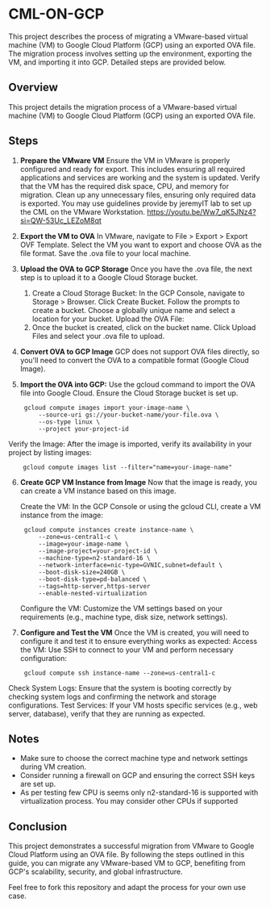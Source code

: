 # CML-ON-GCP
This project describes the process of migrating a VMware-based virtual machine (VM) to Google Cloud Platform (GCP) using an exported OVA file. The migration process involves setting up the environment, exporting the VM, and importing it into GCP. Detailed steps are provided below.

## Overview
This project details the migration process of a VMware-based virtual machine (VM) to Google Cloud Platform (GCP) using an exported OVA file.

## Steps
1. **Prepare the VMware VM**
   Ensure the VM in VMware is properly configured and ready for export. This includes ensuring all required applications and services are working and the system is    updated. Verify that the VM has the required disk space, CPU, and memory for migration. Clean up any unnecessary files, ensuring only required data is   exported. You may use guidelines provide by jeremyIT lab to set up the CML on the VMware Workstation. https://youtu.be/Ww7_qK5JNz4?si=QW-53Uc_LEZoM8qt
2. **Export the VM to OVA**
  In VMware, navigate to File > Export > Export OVF Template.
  Select the VM you want to export and choose OVA as the file format.
  Save the .ova file to your local machine.
3. **Upload the OVA to GCP Storage**
   Once you have the .ova file, the next step is to upload it to a Google Cloud Storage bucket.
   1. Create a Cloud Storage Bucket:
      In the GCP Console, navigate to Storage > Browser.
      Click Create Bucket.
      Follow the prompts to create a bucket. Choose a globally unique name and select a location for your bucket.
      Upload the OVA File:
   2.  Once the bucket is created, click on the bucket name.
      Click Upload Files and select your .ova file to upload.
4. **Convert OVA to GCP Image**
   GCP does not support OVA files directly, so you'll need to convert the OVA to a compatible format (Google Cloud Image).

6. **Import the OVA into GCP:**
    Use the gcloud command to import the OVA file into Google Cloud. Ensure the Cloud Storage bucket is set up.
    
        gcloud compute images import your-image-name \
            --source-uri gs://your-bucket-name/your-file.ova \
            --os-type linux \
            --project your-project-id
            
Verify the Image:
After the image is imported, verify its availability in your project by listing images:

        gcloud compute images list --filter="name=your-image-name"

6. **Create GCP VM Instance from Image**
    Now that the image is ready, you can create a VM instance based on this image.

    Create the VM:
    In the GCP Console or using the gcloud CLI, create a VM instance from the image:

        gcloud compute instances create instance-name \
            --zone=us-central1-c \
            --image=your-image-name \
            --image-project=your-project-id \
            --machine-type=n2-standard-16 \
            --network-interface=nic-type=GVNIC,subnet=default \
            --boot-disk-size=240GB \
            --boot-disk-type=pd-balanced \
            --tags=http-server,https-server
            --enable-nested-virtualization
    Configure the VM:
    Customize the VM settings based on your requirements (e.g., machine type, disk size, network settings).

7. **Configure and Test the VM**
Once the VM is created, you will need to configure it and test it to ensure everything works as expected:
Access the VM: Use SSH to connect to your VM and perform necessary configuration:

        gcloud compute ssh instance-name --zone=us-central1-c

Check System Logs: Ensure that the system is booting correctly by checking system logs and confirming the network and storage configurations.
Test Services: If your VM hosts specific services (e.g., web server, database), verify that they are running as expected.


## Notes
- Make sure to choose the correct machine type and network settings during VM creation.
- Consider running a firewall on GCP and ensuring the correct SSH keys are set up.
- As per testing few CPU is seems only n2-standard-16 is supported with virtualization process. You may consider other CPUs if supported

## Conclusion
This project demonstrates a successful migration from VMware to Google Cloud Platform using an OVA file. By following the steps outlined in this guide, you can migrate any VMware-based VM to GCP, benefiting from GCP's scalability, security, and global infrastructure.

Feel free to fork this repository and adapt the process for your own use case.
